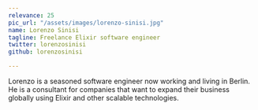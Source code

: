 ```yaml
---
relevance: 25
pic_url: "/assets/images/lorenzo-sinisi.jpg"
name: Lorenzo Sinisi
tagline: Freelance Elixir software engineer
twitter: lorenzosinisi
github: lorenzosinisi

---
```

Lorenzo is a seasoned software engineer now working and living in Berlin. He is a consultant for companies that want to expand their business globally using Elixir and other scalable technologies.